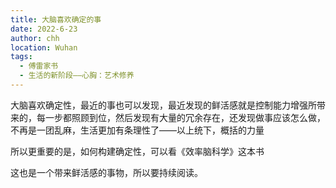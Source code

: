 ```yaml
---
title: 大脑喜欢确定的事
date: 2022-6-23
author: chh
location: Wuhan
tags:
  - 傅雷家书
  - 生活的新阶段——心胸：艺术修养
---
```


大脑喜欢确定性，最近的事也可以发现，最近发现的鲜活感就是控制能力增强所带来的，每一步都照顾到位，然后发现有大量的冗余存在，还发现做事应该怎么做，不再是一团乱麻，生活更加有条理性了——以上统下，概括的力量

所以更重要的是，如何构建确定性，可以看《效率脑科学》这本书

这也是一个带来鲜活感的事物，所以要持续阅读。
